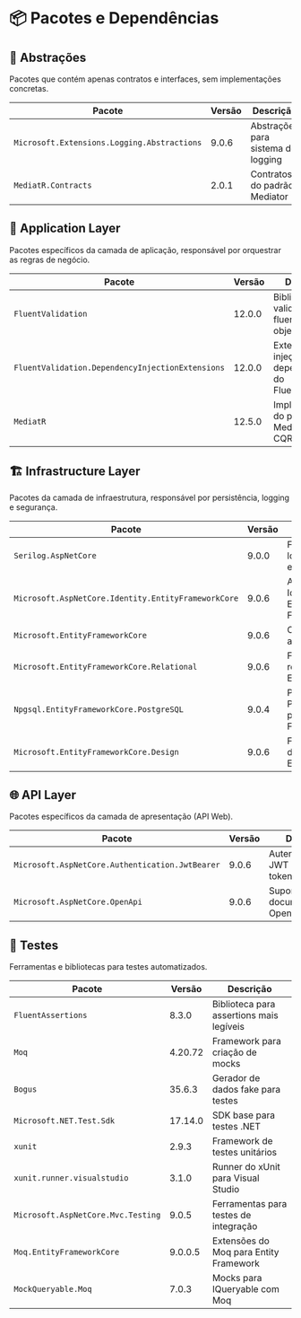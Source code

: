 # 📦 Pacotes e Dependências

## 🔗 Abstrações
Pacotes que contém apenas contratos e interfaces, sem implementações concretas.

| Pacote | Versão | Descrição |
|--------|--------|-----------|
| `Microsoft.Extensions.Logging.Abstractions` | 9.0.6 | Abstrações para sistema de logging |
| `MediatR.Contracts` | 2.0.1 | Contratos do padrão Mediator |

## 🎯 Application Layer
Pacotes específicos da camada de aplicação, responsável por orquestrar as regras de negócio.

| Pacote | Versão | Descrição |
|--------|--------|-----------|
| `FluentValidation` | 12.0.0 | Biblioteca para validação fluente de objetos |
| `FluentValidation.DependencyInjectionExtensions` | 12.0.0 | Extensões para injeção de dependência do FluentValidation |
| `MediatR` | 12.5.0 | Implementação do padrão Mediator para CQRS |

## 🏗️ Infrastructure Layer
Pacotes da camada de infraestrutura, responsável por persistência, logging e segurança.

| Pacote | Versão | Descrição |
|--------|--------|-----------|
| `Serilog.AspNetCore` | 9.0.0 | Framework de logging estruturado |
| `Microsoft.AspNetCore.Identity.EntityFrameworkCore` | 9.0.6 | ASP.NET Core Identity com Entity Framework |
| `Microsoft.EntityFrameworkCore` | 9.0.6 | ORM para acesso a dados |
| `Microsoft.EntityFrameworkCore.Relational` | 9.0.6 | Funcionalidades relacionais do EF Core |
| `Npgsql.EntityFrameworkCore.PostgreSQL` | 9.0.4 | Provider PostgreSQL para Entity Framework |
| `Microsoft.EntityFrameworkCore.Design` | 9.0.6 | Ferramentas de design-time do EF Core |

## 🌐 API Layer
Pacotes específicos da camada de apresentação (API Web).

| Pacote | Versão | Descrição |
|--------|--------|-----------|
| `Microsoft.AspNetCore.Authentication.JwtBearer` | 9.0.6 | Autenticação via JWT Bearer tokens |
| `Microsoft.AspNetCore.OpenApi` | 9.0.6 | Suporte para documentação OpenAPI/Swagger |

## 🧪 Testes
Ferramentas e bibliotecas para testes automatizados.

| Pacote | Versão | Descrição |
|--------|--------|-----------|
| `FluentAssertions` | 8.3.0 | Biblioteca para assertions mais legíveis |
| `Moq` | 4.20.72 | Framework para criação de mocks |
| `Bogus` | 35.6.3 | Gerador de dados fake para testes |
| `Microsoft.NET.Test.Sdk` | 17.14.0 | SDK base para testes .NET |
| `xunit` | 2.9.3 | Framework de testes unitários |
| `xunit.runner.visualstudio` | 3.1.0 | Runner do xUnit para Visual Studio |
| `Microsoft.AspNetCore.Mvc.Testing` | 9.0.5 | Ferramentas para testes de integração |
| `Moq.EntityFrameworkCore` | 9.0.0.5 | Extensões do Moq para Entity Framework |
| `MockQueryable.Moq` | 7.0.3 | Mocks para IQueryable com Moq |